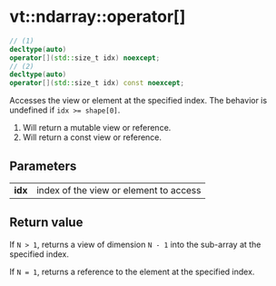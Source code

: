 vt::ndarray::operator[]
=======================

```c++
// (1)
decltype(auto)
operator[](std::size_t idx) noexcept;
// (2)
decltype(auto)
operator[](std::size_t idx) const noexcept;
```

Accesses the view or element at the specified index. The behavior is undefined if `idx >= shape[0]`.

1. Will return a mutable view or reference.
2. Will return a const view or reference.

Parameters
----------

|||
------- | --------------------------------------
**idx** | index of the view or element to access

Return value
------------

If `N > 1`, returns a view of dimension `N - 1` into the sub-array at the specified index.

If `N = 1`, returns a reference to the element at the specified index.
